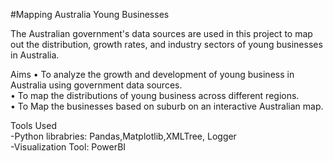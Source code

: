 #Mapping Australia Young Businesses

The Australian government's data sources are used in this project to map out the distribution, growth rates, and industry sectors of young businesses in Australia.<br> 

Aims
    • To analyze the growth and development of young business in Australia using government data sources.<br>
    • To map the distributions of young business across different regions.<br>
    • To Map the businesses based on suburb on an interactive Australian map.<br>

Tools Used<br>
-Python librabries: Pandas,Matplotlib,XMLTree, Logger<br>
-Visualization Tool: PowerBI
